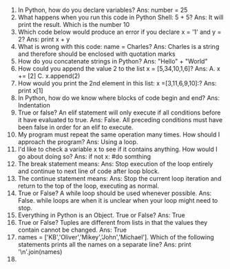 1. In Python, how do you declare variables?
Ans: number = 25
2. What happens when you run this code in Python Shell: 5 + 5?
Ans: It will print the result. Which is the number 10
3. Which code below would produce an error if you declare x = '1'
and y = 2?
Ans: print x + y
4. What is wrong with this code: name = Charles?
Ans: Charles is a string and therefore should be enclosed with
quotation marks
5. How do you concatenate strings in Python?
Ans: "Hello" + "World"
6. How could you append the value 2 to the list x = [5,34,10,1,6]?
Ans: A. x += [2]
     C. x.append(2)
7. How would you print the 2nd element in this list:              x =[3,11,6,9,10]:?
Ans: print x[1]
8. In Python, how do we know where blocks of code begin and end?
Ans: Indentation
9. True or false? An elif statement will only execute if all conditions before it have evaluated to true.
Ans: False. All preceding conditions must have been false in order for an elif to execute.
10. My program must repeat the same operation many times. How should I approach the program?
Ans: Using a loop.
11. I'd like to check a variable x to see if it contains anything. How would I go about doing so?
Ans: if not x: #do somthing
12. The break statement means:
Ans: Stop execution of the loop entirely and continue to next line of code after loop block.
13. The continue statement means:
Ans: Stop the current loop iteration and return to the top of the loop, executing as normal.
14. True or False? A while loop should be used whenever possible.
Ans: False. while loops are when it is unclear when your loop might need to stop.
15. Everything in Python is an Object. True or False?
Ans: True
16. True or False? Tuples are different from lists in that the values they contain cannot be changed.
Ans: True
17. names = ['KB','Oliver','Mikey','John','Michael']. Which of the following statements prints all the names on a separate line?
Ans: print '\n'.join(names)
18.
